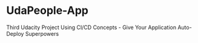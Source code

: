 # UdaPeople-App
Third Udacity Project Using CI/CD Concepts - Give Your Application Auto-Deploy Superpowers
